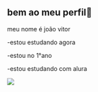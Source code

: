 ## bem ao meu perfil👋

  meu nome é joão vitor

 -estou estudando agora
 
 -estou no 1°ano
 
 -estou estudando com alura
 
![](https://tenor.com/pt-BR/view/crazy-cat-dancing-crazy-cat-dance-moves-too-cool-i-got-this-gif-14504785)
